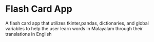 # Flash Card App
 A flash card app that utilizes tkinter,pandas, dictionaries, and global variables to help the user learn words in Malayalam through their translations in English
